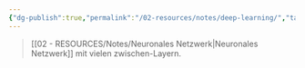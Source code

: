 ```yaml
---
{"dg-publish":true,"permalink":"/02-resources/notes/deep-learning/","tags":["ausbildung/gfn/ap1/vorbereitung","informatik/AI"],"noteIcon":"","updated":"2025-10-29T12:59:04.913+01:00"}
---
```


>[[02 - RESOURCES/Notes/Neuronales Netzwerk\|Neuronales Netzwerk]] mit vielen zwischen-Layern.